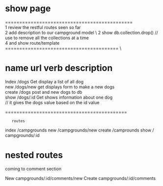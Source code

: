 # show page

============================================= \
1 review the restful routes seen so far  \
2 add description to our campground model \ 
2 show db.collection.drop()  // use to remove all the collections at a time   \
4 and show route/template \
======================================== \

name    url         verb       description 
==========================================  

Index   /dogs        Get        display a list of all dog   \
new    /dogs/new    get        displays form to make a new dogs   \
create /dogs        post       and new dogs to db   \
show   /dogs/:id    Get        shows information about one dog   \
// it gives the dogs value based on the id value    

===========================================


       routes
index /campgrounds
new   /campgrounds/new 
create /camprounds 
show   / campgrounds/:id


# nested routes 

coming to comment section

New        campgrounds/:id/comments/new 
Create     campgrounds/:id/comments